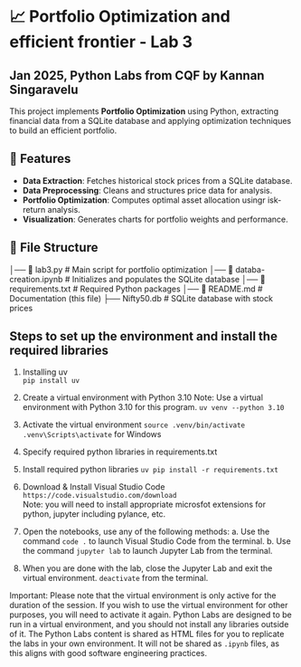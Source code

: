 
# 📈 Portfolio Optimization and efficient frontier - Lab 3
## Jan 2025, Python Labs from CQF by Kannan Singaravelu


This project implements **Portfolio Optimization** using Python, extracting financial data from a SQLite database and applying optimization techniques to build an efficient portfolio.

## 🚀 Features

- **Data Extraction**: Fetches historical stock prices from a SQLite database.  
- **Data Preprocessing**: Cleans and structures price data for analysis.  
- **Portfolio Optimization**: Computes optimal asset allocation usingr isk-return analysis.  
- **Visualization**: Generates charts for portfolio weights and performance.  

## 📂 File Structure
│── 📄 lab3.py # Main script for portfolio optimization 
│── 📄 databa-creation.ipynb # Initializes and populates the SQLite database 
│── 📄 requirements.txt # Required Python packages 
│── 📄 README.md # Documentation (this file) 
├── Nifty50.db # SQLite database with stock prices 



## Steps to set up the environment and install the required libraries
1. Installing uv                            
    `pip install uv`

2. Create a virtual environment with Python 3.10 
    Note: Use a virtual environment with Python 3.10 for this program.
    `uv venv --python 3.10`

3. Activate the virtual environment
    `source .venv/bin/activate`
    `.venv\Scripts\activate` for Windows

4. Specify required python libraries in requirements.txt

5. Install required python libraries 
    `uv pip install -r requirements.txt`

6. Download & Install Visual Studio Code
    `https://code.visualstudio.com/download`    
    Note: you will need to install appropriate microsfot extensions for python, jupyter including pylance, etc.

7. Open the notebooks, use any of the following methods:
    a. Use the command `code .` to launch Visual Studio Code from the terminal.
    b. Use the command `jupyter lab` to launch Jupyter Lab from the terminal.

8. When you are done with the lab, close the Jupyter Lab and exit the virtual environment.
    `deactivate` from the terminal.


Important: Please note that the virtual environment is only active for the duration of the session. If you wish to use the virtual environment for other purposes, you will need to activate it again. Python Labs are designed to be run in a virtual environment, and you should not install any libraries outside of it. The Python Labs content is shared as HTML files for you to replicate the labs in your own environment. It will not be shared as `.ipynb` files, as this aligns with good software engineering practices.

